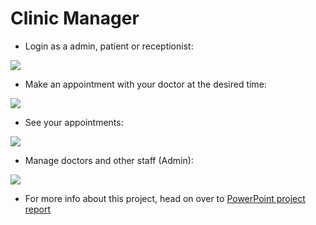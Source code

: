 # Clinic Manager
- Login as a admin, patient or receptionist:

![](https://github.com/momasal/clinic-manager/blob/momasal-patch-1/FinalProject/Resources/Picture1.png)

- Make an appointment with your doctor at the desired time:

![](https://github.com/momasal/clinic-manager/blob/momasal-patch-1/FinalProject/Resources/Picture3.png)

- See your appointments:

![](https://github.com/momasal/clinic-manager/blob/momasal-patch-1/FinalProject/Resources/Picture2.png)

- Manage doctors and other staff (Admin):

![](https://github.com/momasal/clinic-manager/blob/momasal-patch-1/FinalProject/Resources/Picture4.png)


* For more info about this project, head on over to [PowerPoint project report](https://github.com/SaliDeveloper/clinic-manager/raw/master/Report%20Project.pptx)
